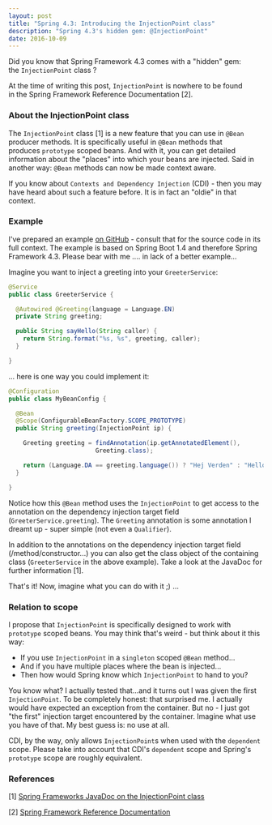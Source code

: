```yaml
---
layout: post
title: "Spring 4.3: Introducing the InjectionPoint class"
description: "Spring 4.3's hidden gem: @InjectionPoint"
date: 2016-10-09
---
```


Did you know that Spring Framework 4.3 comes with a "hidden" gem: the `InjectionPoint` class ?

At the time of writing this post, `InjectionPoint` is nowhere to be found in the Spring Framework Reference Documentation [2].

### About the InjectionPoint class
The `InjectionPoint` class [1] is a new feature that you can use in `@Bean` producer methods. It is specifically useful in `@Bean` methods that produces `prototype` scoped beans. And with it, you can get detailed information about the "places" into which your beans are injected. Said in another way: `@Bean` methods can now be made context aware.

If you know about `Contexts and Dependency Injection` (CDI) - then you may have heard about such a feature before. It is in fact an "oldie" in that context.

### Example
I've prepared an example [on GitHub](https://github.com/nickymoelholm/smallexamples/tree/master/hello-spring43-injectionpoint) - consult that for the source code in its full context. The example is based on Spring Boot 1.4 and therefore Spring Framework 4.3. Please bear with me .... in lack of a better example...

Imagine you want to inject a greeting into your `GreeterService`:

```java
@Service
public class GreeterService {

  @Autowired @Greeting(language = Language.EN)
  private String greeting;

  public String sayHello(String caller) {
    return String.format("%s, %s", greeting, caller);
  }

}
```

... here is one way you could implement it:

```java
@Configuration
public class MyBeanConfig {

  @Bean
  @Scope(ConfigurableBeanFactory.SCOPE_PROTOTYPE)
  public String greeting(InjectionPoint ip) {

    Greeting greeting = findAnnotation(ip.getAnnotatedElement(),
                        Greeting.class);

    return (Language.DA == greeting.language()) ? "Hej Verden" : "Hello World";
  }

}
```

Notice how this `@Bean` method uses the `InjectionPoint` to get access to the annotation on the dependency injection target field (`GreeterService.greeting`). The `Greeting` annotation is some annotation I dreamt up - super simple (not even a `Qualifier`).

In addition to the annotations on the dependency injection target field (/method/constructor...) you can also get the class object of the containing class (`GreeterService` in the above example). Take a look at the JavaDoc for further information [1].

That's it! Now, imagine what you can do with it ;) ...

### Relation to scope
I propose that `InjectionPoint` is specifically designed to work with `prototype` scoped beans. You may think that's weird - but think about it this way:

- If you use `InjectionPoint` in a `singleton` scoped `@Bean` method...
- And if you have multiple places where the bean is injected...
- Then how would Spring know which `InjectionPoint` to hand to you?

You know what? I actually tested that...and it turns out I was given the first `InjectionPoint`. To be completely honest: that surprised me. I actually would have expected an exception from the container. But no - I just got "the first" injection target encountered by the container. Imagine what use you have of that. My best guess is: no use at all. 

CDI, by the way, only allows `InjectionPoint`s when used with the `dependent` scope. Please take into account that CDI's `dependent` scope and Spring's `prototype` scope are roughly equivalent.

### References
[1] [Spring Frameworks JavaDoc on the InjectionPoint class](http://docs.spring.io/spring-framework/docs/current/javadoc-api/org/springframework/beans/factory/InjectionPoint.html)

[2] [Spring Framework Reference Documentation](http://docs.spring.io/spring/docs/current/spring-framework-reference/htmlsingle/)

